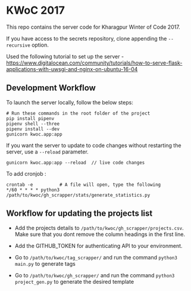 # KWoC 2017

This repo contains the server code for Kharagpur Winter of Code 2017.

If you have access to the secrets repository, clone appending the `--recursive` option.

Used the following tutorial to set up the server - https://www.digitalocean.com/community/tutorials/how-to-serve-flask-applications-with-uwsgi-and-nginx-on-ubuntu-16-04

## Development Workflow

To launch the server locally, follow the below steps:

```
# Run these commands in the root folder of the project
pip install pipenv
pipenv shell --three
pipenv install --dev
gunicorn kwoc.app:app
```

If you want the server to update to code changes without restarting the server, use a `--reload` parameter.

```
gunicorn kwoc.app:app --reload  // live code changes
```

To add cronjob :
```
crontab -e          # A file will open, type the following
*/60 * * * * python3 /path/to/kwoc/gh_scrapper/stats/generate_statistics.py
```


## Workflow for updating the projects list

* Add the projects details to `/path/to/kwoc/gh_scrapper/projects.csv`. Make sure that you dont remove the column headings in the first line.

* Add the GITHUB_TOKEN for authenticating API to your environment.

* Go to `/path/to/kwoc/tag_scrapper/` and run the command `python3 main.py` to generate tags

* Go to `/path/to/kwoc/gh_scrapper/` and run the command `python3 project_gen.py` to generate the desired template
